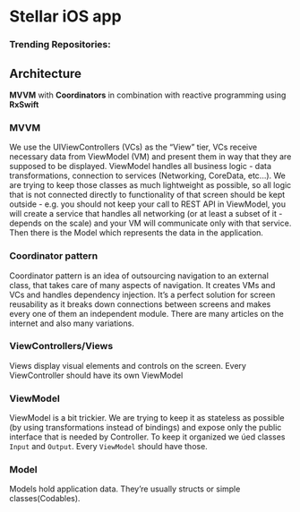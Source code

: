 # Stellar iOS app
### Trending Repositories:

## Architecture
**MVVM** with **Coordinators** in combination with reactive programming using **RxSwift**

### MVVM

We use the UIViewControllers (VCs) as the “View” tier, VCs receive necessary data from ViewModel (VM) and present them in way that they are supposed to be displayed. ViewModel handles all business logic - data transformations, connection to services (Networking, CoreData, etc...). We are trying to keep those classes as much lightweight as possible, so all logic that is not connected directly to functionality of that screen should be kept outside - e.g. you should not keep your call to REST API in ViewModel, you will create a service that handles all networking (or at least a subset of it - depends on the scale) and your VM will communicate only with that service. Then there is the Model which represents the data in the application.

### Coordinator pattern

Coordinator pattern is an idea of outsourcing navigation to an external class, that takes care of many aspects of navigation. It creates VMs and VCs and handles dependency injection. It’s a perfect solution for screen reusability as it breaks down connections between screens and makes every one of them an independent module. There are many articles on the internet and also many variations.
[](http://khanlou.com/2015/10/coordinators-redux/)

### ViewControllers/Views

Views display visual elements and controls on the screen. Every ViewController should have its own ViewModel

### ViewModel

ViewModel is a bit trickier. We are trying to keep it as stateless as possible (by using transformations instead of bindings) and expose only the public interface that is needed by Controller. To keep it organized we úed classes `Input` and `Output`. Every `ViewModel` should have those.

### Model

Models hold application data. They’re usually structs or simple classes(Codables).
